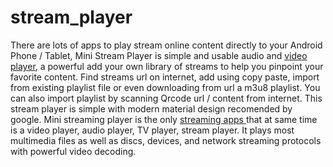 # stream_player

There are lots of apps to play stream online content directly to your Android Phone / Tablet, Mini Stream Player is simple and usable audio and <a href="https://play.google.com/store/apps/details?id=com.jogjapp.streamplayer">video player</a>, a powerful add your own library of streams to help you pinpoint your favorite content. Find streams url on internet, add using copy paste, import from existing playlist file or even downloading from url a m3u8 playlist. You can also import playlist by scanning Qrcode url / content from internet. This stream player is simple with modern material design recomended by google.
Mini streaming player is the only <a href="https://play.google.com/store/apps/details?id=com.jogjapp.streamplayer">streaming apps </a>that at same time is a video player, audio player, TV player, stream player. It plays most multimedia files as well as discs, devices, and network streaming protocols with powerful video decoding.


